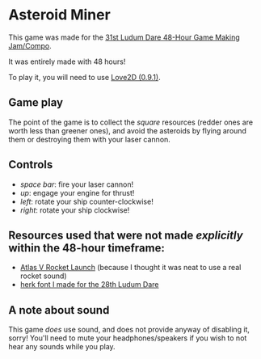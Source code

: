 # Asteroid Miner

This game was made for the [31st Ludum Dare 48-Hour Game Making Jam/Compo](http://ludumdare.com/compo/).

It was entirely made with 48 hours!

To play it, you will need to use [Love2D (0.9.1)](https://love2d.org/).


## Game play

The point of the game is to collect the *square* resources (redder ones are worth
less than greener ones), and avoid the asteroids by flying around them or
destroying them with your laser cannon.

## Controls

  * *space bar*: fire your laser cannon!
  * *up*: engage your engine for thrust!
  * *left*: rotate your ship counter-clockwise!
  * *right*: rotate your ship clockwise!

## Resources used that were not made _explicitly_ within the 48-hour timeframe:

  * [Atlas V Rocket Launch](https://soundcloud.com/nasa/sets/rocket-engine-sounds) (because I thought it was neat to use a real rocket sound)
  * [herk font I made for the 28th Ludum Dare](https://github.com/zombified/ld48-24/blob/master/assets/fonts/herkld-28.png)

## A note about sound

This game _does_ use sound, and does not provide anyway of disabling it, sorry!
You'll need to mute your headphones/speakers if you wish to not hear any sounds
while you play.
